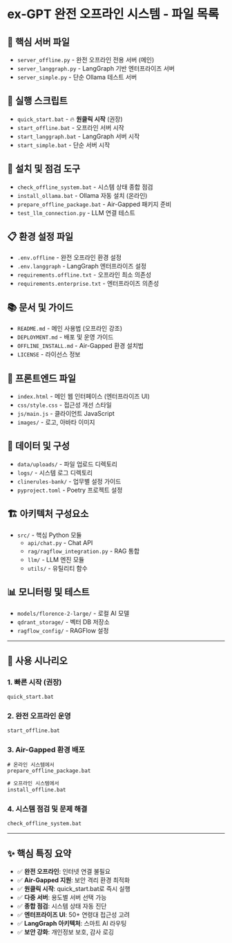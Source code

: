 # ex-GPT 완전 오프라인 시스템 - 파일 목록

## 🎯 핵심 서버 파일
- `server_offline.py` - 완전 오프라인 전용 서버 (메인)
- `server_langgraph.py` - LangGraph 기반 엔터프라이즈 서버
- `server_simple.py` - 단순 Ollama 테스트 서버

## 🚀 실행 스크립트
- `quick_start.bat` - 🔥 **원클릭 시작** (권장)
- `start_offline.bat` - 오프라인 서버 시작
- `start_langgraph.bat` - LangGraph 서버 시작
- `start_simple.bat` - 단순 서버 시작

## 🔧 설치 및 점검 도구
- `check_offline_system.bat` - 시스템 상태 종합 점검
- `install_ollama.bat` - Ollama 자동 설치 (온라인)
- `prepare_offline_package.bat` - Air-Gapped 패키지 준비
- `test_llm_connection.py` - LLM 연결 테스트

## 📋 환경 설정 파일
- `.env.offline` - 완전 오프라인 환경 설정
- `.env.langgraph` - LangGraph 엔터프라이즈 설정
- `requirements.offline.txt` - 오프라인 최소 의존성
- `requirements.enterprise.txt` - 엔터프라이즈 의존성

## 📚 문서 및 가이드
- `README.md` - 메인 사용법 (오프라인 강조)
- `DEPLOYMENT.md` - 배포 및 운영 가이드
- `OFFLINE_INSTALL.md` - Air-Gapped 환경 설치법
- `LICENSE` - 라이선스 정보

## 🎨 프론트엔드 파일
- `index.html` - 메인 웹 인터페이스 (엔터프라이즈 UI)
- `css/style.css` - 접근성 개선 스타일
- `js/main.js` - 클라이언트 JavaScript
- `images/` - 로고, 아바타 이미지

## 📂 데이터 및 구성
- `data/uploads/` - 파일 업로드 디렉토리
- `logs/` - 시스템 로그 디렉토리
- `clinerules-bank/` - 업무별 설정 가이드
- `pyproject.toml` - Poetry 프로젝트 설정

## 🏗️ 아키텍처 구성요소
- `src/` - 핵심 Python 모듈
  - `api/chat.py` - Chat API
  - `rag/ragflow_integration.py` - RAG 통합
  - `llm/` - LLM 엔진 모듈
  - `utils/` - 유틸리티 함수

## 📊 모니터링 및 테스트
- `models/florence-2-large/` - 로컬 AI 모델
- `qdrant_storage/` - 벡터 DB 저장소
- `ragflow_config/` - RAGFlow 설정

---

## 🎯 사용 시나리오

### 1. 빠른 시작 (권장)
```cmd
quick_start.bat
```

### 2. 완전 오프라인 운영
```cmd
start_offline.bat
```

### 3. Air-Gapped 환경 배포
```cmd
# 온라인 시스템에서
prepare_offline_package.bat

# 오프라인 시스템에서
install_offline.bat
```

### 4. 시스템 점검 및 문제 해결
```cmd
check_offline_system.bat
```

---

## ✨ 핵심 특징 요약

- ✅ **완전 오프라인**: 인터넷 연결 불필요
- ✅ **Air-Gapped 지원**: 보안 격리 환경 최적화
- ✅ **원클릭 시작**: quick_start.bat로 즉시 실행
- ✅ **다중 서버**: 용도별 서버 선택 가능
- ✅ **종합 점검**: 시스템 상태 자동 진단
- ✅ **엔터프라이즈 UI**: 50+ 연령대 접근성 고려
- ✅ **LangGraph 아키텍처**: 스마트 AI 라우팅
- ✅ **보안 강화**: 개인정보 보호, 감사 로깅
